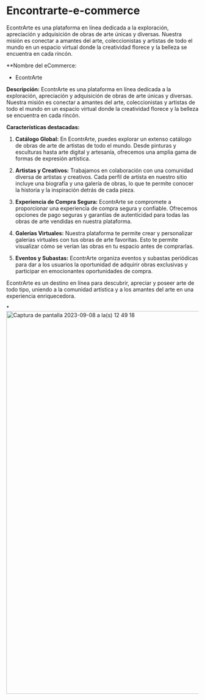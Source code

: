 # Encontrarte-e-commerce
EcontrArte es una plataforma en línea dedicada a la exploración, apreciación y adquisición de obras de arte únicas y diversas. Nuestra misión es conectar a amantes del arte, coleccionistas y artistas de todo el mundo en un espacio virtual donde la creatividad florece y la belleza se encuentra en cada rincón.


**Nombre del eCommerce:
* EcontrArte

**Descripción:**
EcontrArte es una plataforma en línea dedicada a la exploración, apreciación y adquisición de obras de arte únicas y diversas. Nuestra misión es conectar a amantes del arte, coleccionistas y artistas de todo el mundo en un espacio virtual donde la creatividad florece y la belleza se encuentra en cada rincón.

**Características destacadas:**

1. **Catálogo Global:** En EcontrArte, puedes explorar un extenso catálogo de obras de arte de artistas de todo el mundo. Desde pinturas y esculturas hasta arte digital y artesanía, ofrecemos una amplia gama de formas de expresión artística.

2. **Artistas y Creativos:** Trabajamos en colaboración con una comunidad diversa de artistas y creativos. Cada perfil de artista en nuestro sitio incluye una biografía y una galería de obras, lo que te permite conocer la historia y la inspiración detrás de cada pieza.

3. **Experiencia de Compra Segura:** EcontrArte se compromete a proporcionar una experiencia de compra segura y confiable. Ofrecemos opciones de pago seguras y garantías de autenticidad para todas las obras de arte vendidas en nuestra plataforma.

4. **Galerías Virtuales:** Nuestra plataforma te permite crear y personalizar galerías virtuales con tus obras de arte favoritas. Esto te permite visualizar cómo se verían las obras en tu espacio antes de comprarlas.

5. **Eventos y Subastas:** EcontrArte organiza eventos y subastas periódicas para dar a los usuarios la oportunidad de adquirir obras exclusivas y participar en emocionantes oportunidades de compra.

EcontrArte es un destino en línea para descubrir, apreciar y poseer arte de todo tipo, uniendo a la comunidad artística y a los amantes del arte en una experiencia enriquecedora.


*<img width="1000" alt="Captura de pantalla 2023-09-08 a la(s) 12 49 18" src="https://github.com/ikerismak/Encontrarte-e-commerce/assets/70924158/78e6fd1f-8d96-44ea-8c98-48a3e659d5c4">

